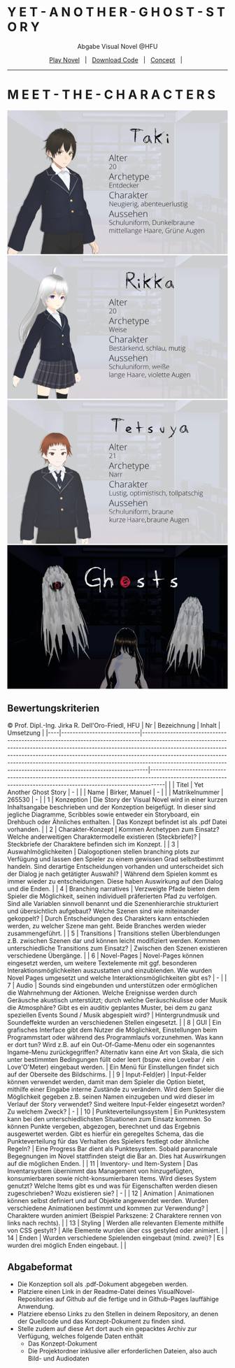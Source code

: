 
<h1> Y E T - A N O T H E R - G H O S T - S T O R Y</h1>
<p align="center">
Abgabe Visual Novel @HFU
</p><p align="center">

</p> 
<p align="center">
<a href="https://manuelbirker.github.io/VN_YetAnotherGhostStory/Template/Template.html">Play Novel</a> &nbsp; | &nbsp; 
<a href="https://github.com/manuelbirker/VN_YetAnotherGhostStory/blob/main/VN_YetAnotherGhostStory.zip">Download Code</a> &nbsp; | &nbsp;
<a  href="https://github.com/manuelbirker/VN_YetAnotherGhostStory/blob/main/Konzept.pdf">Concept</a> &nbsp; | &nbsp; 
 
 <br>

<hr>

<h1> M E E T - T H E - C H A R A C T E R S</h1>
<img src="https://raw.githubusercontent.com/manuelbirker/VN_YetAnotherGhostStory/main/Template/Steckbriefe/Taki.png"></img>
<img src="https://raw.githubusercontent.com/manuelbirker/VN_YetAnotherGhostStory/main/Template/Steckbriefe/Rikka.png"></img>
<img src="https://raw.githubusercontent.com/manuelbirker/VN_YetAnotherGhostStory/main/Template/Steckbriefe/Tetsuya.png"></img>
<img src="https://raw.githubusercontent.com/manuelbirker/VN_YetAnotherGhostStory/main/Template/Steckbriefe/Ghosts.png"></img>

</p>






## Bewertungskriterien
© Prof. Dipl.-Ing. Jirka R. Dell'Oro-Friedl, HFU
| Nr | Bezeichnung                | Inhalt                                                                                                                                                                                                                                                                                                                                                                                                 | Umsetzung                                                                                                                                                       |
|----|----------------------------|--------------------------------------------------------------------------------------------------------------------------------------------------------------------------------------------------------------------------------------------------------------------------------------------------------------------------------------------------------------------------------------------------------|-----------------------------------------------------------------------------------------------------------------------------------------------------------------|
|    | Titel                      | Yet Another Ghost Story                                                                                                                                                                                                                                                                                                                                                                                | -                                                                                                                                                               |
|    | Name                       | Birker, Manuel                                                                                                                                                                                                                                                                                                                                                                                         | -                                                                                                                                                               |
|    | Matrikelnummer             | 265530                                                                                                                                                                                                                                                                                                                                                                                                 | -                                                                                                                                                               |
| 1  | Konzeption                 | Die Story der Visual Novel wird in einer kurzen Inhaltsangabe beschrieben und der Konzeption beigefügt. In dieser sind jegliche Diagramme, Scribbles sowie entweder ein Storyboard, ein Drehbuch oder Ähnliches enthalten.                                                                                                                                                                             | Das Konzept befindet ist als .pdf Datei vorhanden.                                                                                                              |
| 2  | Charakter-Konzept          | Kommen Archetypen zum Einsatz? Welche anderweitigen Charaktermodelle existieren (Steckbriefe)?                                                                                                                                                                                                                                                                                                         | Steckbriefe der Charaktere befinden sich im Konzept.                                                                                                            |
| 3  | Auswahlmöglichkeiten       | Dialogoptionen stellen branching plots zur Verfügung und lassen den Spieler zu einem gewissen Grad selbstbestimmt handeln. Sind derartige Entscheidungen vorhanden und unterscheidet sich der Dialog je nach getätigter Auswahl?                                                                                                                                                                       | Während dem Spielen kommt es immer wieder zu entscheidungen. Diese haben Auswirkung auf den Dialog und die Enden.                                               |
| 4  | Branching narratives       | Verzweigte Pfade bieten dem Spieler die Möglichkeit, seinen individuell präferierten Pfad zu verfolgen. Sind alle Variablen sinnvoll benannt und die Szenenhierarchie strukturiert und übersichtlich aufgebaut? Welche Szenen sind wie miteinander gekoppelt?                                                                                                                                          | Durch Entscheidungen des Charakters kann entschieden werden, zu welcher Szene man geht. Beide Branches werden wieder zusammengeführt.                           |
| 5  | Transitions                | Transitions stellen Überblendungen z.B. zwischen Szenen dar und können leicht modifiziert werden. Kommen unterschiedliche Transitions zum Einsatz?                                                                                                                                                                                                                                                     | Zwischen den Szenen existieren verschiedene Übergänge.                                                                                                          |
| 6  | Novel-Pages                | Novel-Pages können eingesetzt werden, um weitere Textelemente mit ggf. besonderen Interaktionsmöglichkeiten auszustatten und einzublenden. Wie wurden Novel Pages umgesetzt und welche Interaktionsmöglichkeiten gibt es?                                                                                                                                                                              | -                                                                                                                                                               |
| 7  | Audio                      | Sounds sind eingebunden und unterstützen oder ermöglichen die Wahrnehmung der Aktionen. Welche Ereignisse werden durch Geräusche akustisch unterstützt; durch welche Geräuschkulisse oder Musik die Atmosphäre? Gibt es ein auditiv geplantes Muster, bei dem zu ganz speziellen Events Sound / Musik abgespielt wird?                                                                                 | Hintergrundmusik und Soundeffekte wurden an verschiedenen Stellen eingesetzt.                                                                                   |
| 8  | GUI                        | Ein grafisches Interface gibt dem Nutzer die Möglichkeit, Einstellungen beim Programmstart oder während des Programmlaufs vorzunehmen. Was kann er dort tun? Wird z.B. auf ein Out-Of-Game-Menu oder ein sogenanntes Ingame-Menu zurückgegriffen? Alternativ kann eine Art von Skala, die sich unter bestimmten Bedingungen füllt oder leert (bspw. eine Lovebar / ein Love'O'Meter) eingebaut werden. | Ein Menü für Einstellungen findet sich auf der Oberseite des Bildschirms.                                                                                       |
| 9  | Input-Feld(er)             | Input-Felder können verwendet werden, damit man dem Spieler die Option bietet, mithilfe einer Eingabe interne Zustände zu verändern. Wird dem Spieler die Möglichkeit gegeben z.B. seinen Namen einzugeben und wird dieser im Verlauf der Story verwendet? Sind weitere Input-Felder eingesetzt worden? Zu welchem Zweck?                                                                              | -                                                                                                                                                               |
| 10 | Punkteverteilungssystem    | Ein Punktesystem kann bei den unterschiedlichsten Situationen zum Einsatz kommen. So können Punkte vergeben, abgezogen, berechnet und das Ergebnis ausgewertet werden. Gibt es hierfür ein geregeltes Schema, das die Punkteverteilung für das Verhalten des Spielers festlegt oder ähnliche Regeln?                                                                                                   | Eine Progress Bar dient als Punktesystem. Sobald paranormale Begegnungen im Novel stattfinden steigt die Bar an. Dies hat Auswirkungen auf die möglichen Enden. |
| 11 | Inventory- und Item-System | Das Inventarsystem übernimmt das Management von hinzugefügten, konsumierbaren sowie nicht-konsumierbaren Items. Wird dieses System genutzt? Welche Items gibt es und was für Eigenschaften werden diesen zugeschrieben? Wozu existieren sie?                                                                                                                                                           | -                                                                                                                                                               |
| 12 | Animation                  | Animationen können selbst definiert und auf Objekte angewendet werden. Wurden verschiedene Animationen bestimmt und kommen zur Verwendung?                                                                                                                                                                                                                                                             | Charaktere wurden animiert (Beispiel Parkszene: 2 Charaktere rennen von links nach rechts).                                                                     |
| 13 | Styling                    | Werden alle relevanten Elemente mithilfe von CSS gestylt?                                                                                                                                                                                                                                                                                                                                              | Alle Elemente wurden über css gestyled oder animiert.                                                                                                           |
| 14 | Enden                      | Wurden verschiedene Spielenden eingebaut (mind. zwei)?                                                                                                                                                                                                                                                                                                                                                 | Es wurden drei möglich Enden eingebaut.                                                                                                                         |                                                                          |
<br>

##  Abgabeformat

* Die Konzeption soll als .pdf-Dokument abgegeben werden.
* Platziere einen Link in der Readme-Datei deines VisualNovel-Repositories auf Github auf die fertige und in Github-Pages lauffähige Anwendung.
* Platziere ebenso Links zu den Stellen in deinem Repository, an denen der Quellcode und das Konzept-Dokument zu finden sind.
* Stelle zudem auf diese Art dort auch ein gepacktes Archiv zur Verfügung, welches folgende Daten enthält
  * Das Konzept-Dokument 
  * Die Projektordner inklusive aller erforderlichen Dateien, also auch Bild- und Audiodaten
